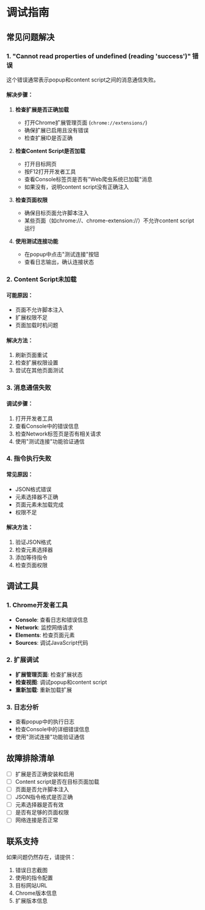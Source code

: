 # 调试指南

## 常见问题解决

### 1. "Cannot read properties of undefined (reading 'success')" 错误

这个错误通常表示popup和content script之间的消息通信失败。

#### 解决步骤：

1. **检查扩展是否正确加载**
   - 打开Chrome扩展管理页面 (`chrome://extensions/`)
   - 确保扩展已启用且没有错误
   - 检查扩展ID是否正确

2. **检查Content Script是否加载**
   - 打开目标网页
   - 按F12打开开发者工具
   - 查看Console标签页是否有"Web爬虫系统已加载"消息
   - 如果没有，说明content script没有正确注入

3. **检查页面权限**
   - 确保目标页面允许脚本注入
   - 某些页面（如chrome://、chrome-extension://）不允许content script运行

4. **使用测试连接功能**
   - 在popup中点击"测试连接"按钮
   - 查看日志输出，确认连接状态

### 2. Content Script未加载

#### 可能原因：
- 页面不允许脚本注入
- 扩展权限不足
- 页面加载时机问题

#### 解决方法：
1. 刷新页面重试
2. 检查扩展权限设置
3. 尝试在其他页面测试

### 3. 消息通信失败

#### 调试步骤：
1. 打开开发者工具
2. 查看Console中的错误信息
3. 检查Network标签页是否有相关请求
4. 使用"测试连接"功能验证通信

### 4. 指令执行失败

#### 常见原因：
- JSON格式错误
- 元素选择器不正确
- 页面元素未加载完成
- 权限不足

#### 解决方法：
1. 验证JSON格式
2. 检查元素选择器
3. 添加等待指令
4. 检查页面权限

## 调试工具

### 1. Chrome开发者工具
- **Console**: 查看日志和错误信息
- **Network**: 监控网络请求
- **Elements**: 检查页面元素
- **Sources**: 调试JavaScript代码

### 2. 扩展调试
- **扩展管理页面**: 检查扩展状态
- **检查视图**: 调试popup和content script
- **重新加载**: 重新加载扩展

### 3. 日志分析
- 查看popup中的执行日志
- 检查Console中的详细错误信息
- 使用"测试连接"功能验证通信

## 故障排除清单

- [ ] 扩展是否正确安装和启用
- [ ] Content script是否在目标页面加载
- [ ] 页面是否允许脚本注入
- [ ] JSON指令格式是否正确
- [ ] 元素选择器是否有效
- [ ] 是否有足够的页面权限
- [ ] 网络连接是否正常

## 联系支持

如果问题仍然存在，请提供：
1. 错误日志截图
2. 使用的指令配置
3. 目标网站URL
4. Chrome版本信息
5. 扩展版本信息
